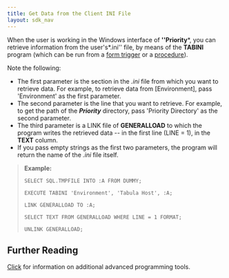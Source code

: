 ```yaml
---
title: Get Data from the Client INI File
layout: sdk_nav
---
```


When the user is working in the Windows interface of **\'\'Priority***,
you can retrieve information from the user\'s*.ini\'\' file, by means of
the **TABINI** program (which can be run from a [form
trigger](Form-Triggers ) or a
[procedure](Procedures )).

Note the following:

-   The first parameter is the section in the *.ini* file from which you
    want to retrieve data. For example, to retrieve data from
    \[Environment\], pass \'Environment\' as the first parameter.
-   The second parameter is the line that you want to retrieve. For
    example, to get the path of the ***Priority*** directory, pass
    \'Priority Directory\' as the second parameter.
-   The third parameter is a LINK file of **GENERALLOAD** to which the
    program writes the retrieved data -- in the first line (LINE = 1),
    in the **TEXT** column.
-   If you pass empty strings as the first two parameters, the program
    will return the name of the *.ini* file itself.

> **Example:**
>
> ``` tsql
> SELECT SQL.TMPFILE INTO :A FROM DUMMY;
>
> EXECUTE TABINI 'Environment', 'Tabula Host', :A;
>
> LINK GENERALLOAD TO :A;
>
> SELECT TEXT FROM GENERALLOAD WHERE LINE = 1 FORMAT;
>
> UNLINK GENERALLOAD;
> ```

## Further Reading 

[Click](Advanced-Programming-Tools ) for information on
additional advanced programming tools.
